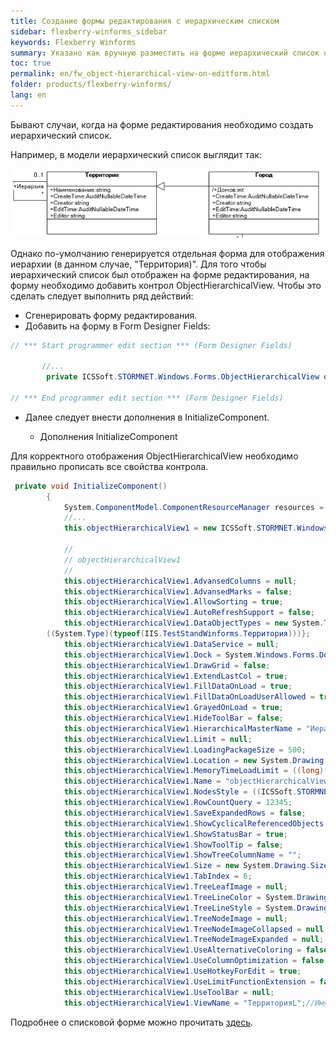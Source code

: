 ```yaml
---
title: Создание формы редактирования с иерархическим списком
sidebar: flexberry-winforms_sidebar
keywords: Flexberry Winforms
summary: Указано как вручную разместить на форме иерархический список объектов
toc: true
permalink: en/fw_object-hierarchical-view-on-editform.html
folder: products/flexberry-winforms/
lang: en
---
```


Бывают случаи, когда на форме редактирования необходимо создать иерархический список. 

Например, в модели иерархический список выглядит так:

![](/images/pages/products/flexberry-winforms/controls/olv/object-hierarchical-view.png)

Однако по-умолчанию генерируется отдельная форма для отображения иерархии (в данном случае, "Территория)".
Для того чтобы иерархический список был отображен на форме редактирования, на форму необходимо добавить контрол ObjectHierarchicalView.
Чтобы это сделать следует выполнить ряд действий:
* Сгенерировать форму редактирования.
* Добавить на форму в Form Designer Fields:

```csharp
// *** Start programmer edit section *** (Form Designer Fields)

       //...
        private ICSSoft.STORMNET.Windows.Forms.ObjectHierarchicalView objectHierarchicalView1;
        
// *** End programmer edit section *** (Form Designer Fields)
```

* Далее следует внести дополнения в InitializeComponent.

    * Дополнения InitializeComponent

Для корректного отображения ObjectHierarchicalView необходимо правильно прописать все свойства контрола.

```csharp
 private void InitializeComponent()
        {
            System.ComponentModel.ComponentResourceManager resources = new System.ComponentModel.ComponentResourceManager(typeof(WinformTestHierarchicalForm));
            //...
            this.objectHierarchicalView1 = new ICSSoft.STORMNET.Windows.Forms.ObjectHierarchicalView();
            
            // 
            // objectHierarchicalView1
            // 
            this.objectHierarchicalView1.AdvansedColumns = null;
            this.objectHierarchicalView1.AdvansedMarks = false;
            this.objectHierarchicalView1.AllowSorting = true;
            this.objectHierarchicalView1.AutoRefreshSupport = false;
            this.objectHierarchicalView1.DataObjectTypes = new System.Type[] {
        ((System.Type)(typeof(IIS.TestStandWinforms.Территория)))};
            this.objectHierarchicalView1.DataService = null;
            this.objectHierarchicalView1.Dock = System.Windows.Forms.DockStyle.None;
            this.objectHierarchicalView1.DrawGrid = false;
            this.objectHierarchicalView1.ExtendLastCol = true;
            this.objectHierarchicalView1.FillDataOnLoad = true;
            this.objectHierarchicalView1.FillDataOnLoadUserAllowed = true;
            this.objectHierarchicalView1.GrayedOnLoad = true;
            this.objectHierarchicalView1.HideToolBar = false;
            this.objectHierarchicalView1.HierarchicalMasterName = "Иерархия"; //Имя мастерового объекта, указывается в поле HierarchicalMaster списковой формы*. 
            this.objectHierarchicalView1.Limit = null;
            this.objectHierarchicalView1.LoadingPackageSize = 500;
            this.objectHierarchicalView1.Location = new System.Drawing.Point(10, 100);
            this.objectHierarchicalView1.MemoryTimeLoadLimit = ((long)(200));
            this.objectHierarchicalView1.Name = "objectHierarchicalView1";
            this.objectHierarchicalView1.NodesStyle = ((ICSSoft.STORMNET.Windows.Forms.TreeNodesStyle)((ICSSoft.STORMNET.Windows.Forms.TreeNodesStyle.Lines | ICSSoft.STORMNET.Windows.Forms.TreeNodesStyle.Symbols)));
            this.objectHierarchicalView1.RowCountQuery = 12345;
            this.objectHierarchicalView1.SaveExpandedRows = false;
            this.objectHierarchicalView1.ShowCyclicalReferencedObjects = false;
            this.objectHierarchicalView1.ShowStatusBar = true;
            this.objectHierarchicalView1.ShowToolTip = false;
            this.objectHierarchicalView1.ShowTreeColumnName = "";
            this.objectHierarchicalView1.Size = new System.Drawing.Size(600, 322);
            this.objectHierarchicalView1.TabIndex = 6;
            this.objectHierarchicalView1.TreeLeafImage = null;
            this.objectHierarchicalView1.TreeLineColor = System.Drawing.Color.DarkGray;
            this.objectHierarchicalView1.TreeLineStyle = System.Drawing.Drawing2D.DashStyle.Dot;
            this.objectHierarchicalView1.TreeNodeImage = null;
            this.objectHierarchicalView1.TreeNodeImageCollapsed = null;
            this.objectHierarchicalView1.TreeNodeImageExpanded = null;
            this.objectHierarchicalView1.UseAlternativeColoring = false;
            this.objectHierarchicalView1.UseColumnOptimization = false;
            this.objectHierarchicalView1.UseHotkeyForEdit = true;
            this.objectHierarchicalView1.UseLimitFunctionExtension = false;
            this.objectHierarchicalView1.UseToolBar = null;
            this.objectHierarchicalView1.ViewName = "ТерриторияL";//Имя представления, которое используется на иерархическом списке.
```


Подробнее о списковой форме можно прочитать [здесь](fd_key-concepts.html).
